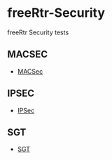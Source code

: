 # freeRtr-Security
freeRtr Security tests

## MACSEC
- [MACSec]()
## IPSEC
- [IPSec]()

## SGT

- [SGT]()